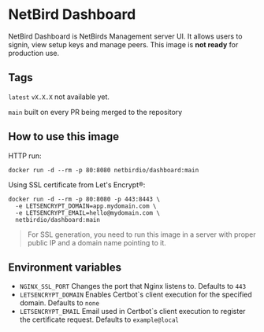 # NetBird Dashboard
NetBird Dashboard is NetBirds Management server UI. It allows users to signin, view setup keys and manage peers. This image is **not ready** for production use.
## Tags
```latest``` ```vX.X.X``` not available yet.

```main``` built on every PR being merged to the repository
## How to use this image
HTTP run:
```shell
docker run -d --rm -p 80:8080 netbirdio/dashboard:main
```
Using SSL certificate from Let's Encrypt®:
```shell
docker run -d --rm -p 80:8080 -p 443:8443 \
  -e LETSENCRYPT_DOMAIN=app.mydomain.com \
  -e LETSENCRYPT_EMAIL=hello@mydomain.com \
  netbirdio/dashboard:main
```
> For SSL generation, you need to run this image in a server with proper public IP and a domain name pointing to it.
## Environment variables
* ```NGINX_SSL_PORT``` Changes the port that Nginx listens to. Defaults to ```443```
* ```LETSENCRYPT_DOMAIN``` Enables Certbot`s client execution for the specified domain. Defaults to ```none```
* ```LETSENCRYPT_EMAIL``` Email used in Certbot`s client execution to register the certificate request. Defaults to ```example@local```